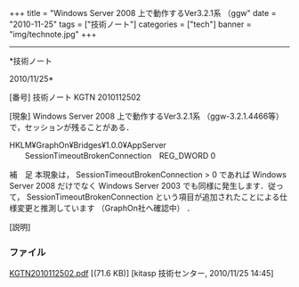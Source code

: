 ﻿+++
title = "Windows Server 2008 上で動作するVer3.2.1系 （ggw"
date = "2010-11-25"
tags = ["技術ノート"]
categories = ["tech"]
banner = "img/technote.jpg"
+++

-----------------------------------------------------------------------------------------------------------------------------

*技術ノート

2010/11/25*


[番号]
技術ノート KGTN 2010112502

[現象]
Windows Server 2008 上で動作するVer3.2.1系 （ggw-3.2.1.4466等）
で，セッションが残ることがある．

HKLM¥GraphOn¥Bridges¥1.0.0¥AppServer
　　SessionTimeoutBrokenConnection　REG_DWORD 0

補　足
本現象は， SessionTimeoutBrokenConnection > 0 であれば Windows Server
2008 だけでなく Windows Server 2003 でも同様に発生します．従って，
SessionTimeoutBrokenConnection
という項目が追加されたことによる仕様変更と推測しています
（GraphOn社へ確認中） ．

[説明]


### ファイル

 
 


[KGTN2010112502.pdf](http://techreport.kitasp.net/attachments/download/403/KGTN2010112502.pdf)
 [(71.6 KB)] [kitasp 技術センター, 2010/11/25
14:45]


 


 

